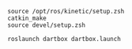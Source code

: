     source /opt/ros/kinetic/setup.zsh
    catkin_make
    source devel/setup.zsh

    roslaunch dartbox dartbox.launch

